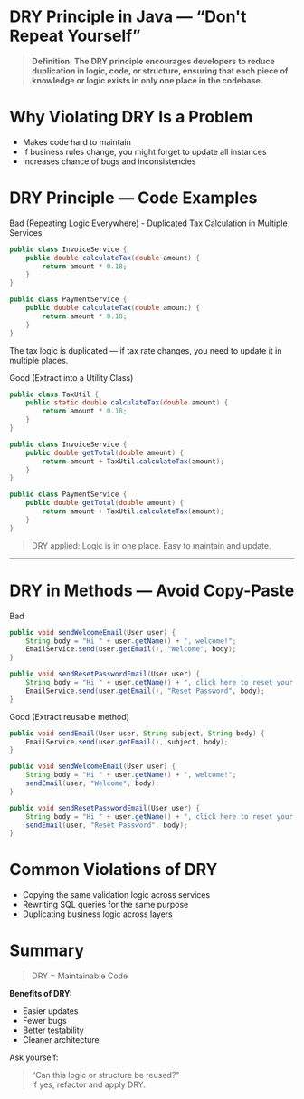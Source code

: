 # DRY Principle in Java — “Don't Repeat Yourself”

> **Definition: The DRY principle encourages developers to reduce duplication in logic, code, or structure, ensuring that each piece of knowledge or logic exists in only one place in the codebase.**

# Why Violating DRY Is a Problem
- Makes code hard to maintain
- If business rules change, you might forget to update all instances
- Increases chance of bugs and inconsistencies


# DRY Principle — Code Examples

Bad (Repeating Logic Everywhere) - Duplicated Tax Calculation in Multiple Services

```java
public class InvoiceService {
    public double calculateTax(double amount) {
        return amount * 0.18;
    }
}

public class PaymentService {
    public double calculateTax(double amount) {
        return amount * 0.18;
    }
}

```

The tax logic is duplicated — if tax rate changes, you need to update it in multiple places.

Good (Extract into a Utility Class)

```java
public class TaxUtil {
    public static double calculateTax(double amount) {
        return amount * 0.18;
    }
}

public class InvoiceService {
    public double getTotal(double amount) {
        return amount + TaxUtil.calculateTax(amount);
    }
}

public class PaymentService {
    public double getTotal(double amount) {
        return amount + TaxUtil.calculateTax(amount);
    }
}

```

> DRY applied: Logic is in one place. Easy to maintain and update.

----

# DRY in Methods — Avoid Copy-Paste

Bad

```java
public void sendWelcomeEmail(User user) {
    String body = "Hi " + user.getName() + ", welcome!";
    EmailService.send(user.getEmail(), "Welcome", body);
}

public void sendResetPasswordEmail(User user) {
    String body = "Hi " + user.getName() + ", click here to reset your password.";
    EmailService.send(user.getEmail(), "Reset Password", body);
}

```

Good (Extract reusable method)

```java
public void sendEmail(User user, String subject, String body) {
    EmailService.send(user.getEmail(), subject, body);
}

public void sendWelcomeEmail(User user) {
    String body = "Hi " + user.getName() + ", welcome!";
    sendEmail(user, "Welcome", body);
}

public void sendResetPasswordEmail(User user) {
    String body = "Hi " + user.getName() + ", click here to reset your password.";
    sendEmail(user, "Reset Password", body);
}

```

# Common Violations of DRY
- Copying the same validation logic across services
- Rewriting SQL queries for the same purpose
- Duplicating business logic across layers



# Summary

> DRY = Maintainable Code

**Benefits of DRY:**
- Easier updates
- Fewer bugs
- Better testability
- Cleaner architecture


Ask yourself:

> “Can this logic or structure be reused?”  
> If yes, refactor and apply DRY.

